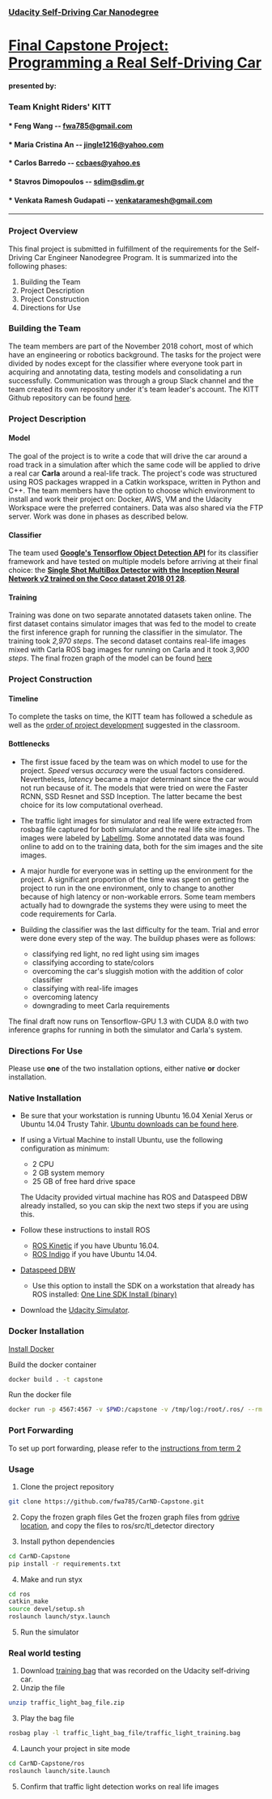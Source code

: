 ### [Udacity Self-Driving Car Nanodegree](https://classroom.udacity.com/nanodegrees/nd013/parts/6047fe34-d93c-4f50-8336-b70ef10cb4b2/modules/e1a23b06-329a-4684-a717-ad476f0d8dff/lessons/462c933d-9f24-42d3-8bdc-a08a5fc866e4/concepts/5ab4b122-83e6-436d-850f-9f4d26627fd9) 


# [Final Capstone Project: Programming a Real Self-Driving Car](https://github.com/fwa785/CarND-Capstone.git)


#### presented by:
### Team Knight Riders' KITT


#### * Feng Wang -- fwa785@gmail.com
#### * Maria Cristina An -- jingle1216@yahoo.com
#### * Carlos Barredo -- ccbaes@yahoo.es
#### * Stavros Dimopoulos -- sdim@sdim.gr
#### * Venkata Ramesh Gudapati -- venkataramesh@gmail.com


--------------


### Project Overview


This final project is submitted in fulfillment of the requirements for the Self-Driving Car Engineer Nanodegree Program. It is summarized into the following phases: 

1. Building the Team
2. Project Description
3. Project Construction
4. Directions for Use


### Building the Team


The team members are part of the November 2018 cohort, most of which have an engineering or robotics background. 
The tasks for the project were divided by nodes except for the classifier where everyone took part in acquiring and annotating data, testing models and consolidating a run successfully. Communication was through a group Slack channel and the team created its own  repository under it's team leader's account. The KITT Github repository can be found [here](https://github.com/fwa785/CarND-Capstone.git).


### Project Description


#### Model


The goal of the project is to write a code that will drive the car around a road track in a simulation after which the same code will be applied to drive a real car **Carla** around a real-life track. 
The project's code was structured using ROS packages wrapped in a Catkin workspace, written in Python and C++.
The team members have the option to choose which environment to install and work their project on: Docker, AWS, VM and the Udacity Workspace were the preferred containers. Data was also shared via the FTP server. Work was done in phases as described below.


#### Classifier


The team used [__Google's Tensorflow Object Detection API__](https://github.com/tensorflow/models/blob/master/research/object_detection) for its classifier framework and have tested on multiple models before arriving at their final choice: the [**Single Shot MultiBox Detector with the Inception Neural Network v2 trained on the Coco dataset 2018 01 28**](https://github.com/tensorflow/models/blob/master/research/object_detection/g3doc/detection_model_zoo.md).


#### Training


Training was done on two separate annotated datasets taken online. The first dataset contains simulator images 
that was fed to the model to create the first inference graph for running the classifier in the simulator. The training 
took *2,970 steps*. The second dataset contains real-life images mixed with Carla ROS bag images for running on Carla 
and it took *3,900 steps*. The final frozen graph of the model can be found [here](https://drive.google.com/open?id=1FERKyNAq_J4phr7LbAKs_s4EH5-K7GTU)


### Project Construction


#### Timeline


To complete the tasks on time, the KITT team has followed a schedule as well as the [order of project development](https://classroom.udacity.com/nanodegrees/nd013/parts/6047fe34-d93c-4f50-8336-b70ef10cb4b2 "System Integration Project Lesson 4. Project Overview") suggested in the classroom.


#### Bottlenecks


* The first issue faced by the team was on which model to use for the project. *Speed* versus *accuracy* were the usual factors considered. Nevertheless, *latency* became a major determinant since the car would not run because of it. The models that were tried on were the Faster RCNN, SSD Resnet and SSD Inception. The latter became the best choice for its low computational overhead.

* The traffic light images for simulator and real life were extracted from rosbag file captured for both simulator and
the real life site images. The images were labeled by [LabelImg](https://tzutalin.github.io/labelImg/). Some annotated 
data was found online to add on to the training data, both for the sim images and the site images.

* A major hurdle for everyone was in setting up the environment for the project. A significant proportion of the time was spent on getting the project to run in the one environment, only to change to another because of high latency or non-workable errors. Some team members actually had to downgrade the systems they were using to meet the code requirements for Carla.


* Building the classifier was the last difficulty for the team. Trial and error were done every step of the way. The buildup phases were as follows:
	* classifying red light, no red light using sim images
	* classifying according to state/colors
	* overcoming the car's sluggish motion with the addition of color classifier
	* classifying with real-life images
	* overcoming latency
	* downgrading to meet Carla requirements

The final draft now runs on Tensorflow-GPU 1.3 with CUDA 8.0 with two inference graphs for running in both the simulator and Carla's system.


### Directions For Use

Please use **one** of the two installation options, either native **or** docker installation.

### Native Installation

* Be sure that your workstation is running Ubuntu 16.04 Xenial Xerus or Ubuntu 14.04 Trusty Tahir. [Ubuntu downloads can be found here](https://www.ubuntu.com/download/desktop).
* If using a Virtual Machine to install Ubuntu, use the following configuration as minimum:
  * 2 CPU
  * 2 GB system memory
  * 25 GB of free hard drive space

  The Udacity provided virtual machine has ROS and Dataspeed DBW already installed, so you can skip the next two steps if you are using this.

* Follow these instructions to install ROS
  * [ROS Kinetic](http://wiki.ros.org/kinetic/Installation/Ubuntu) if you have Ubuntu 16.04.
  * [ROS Indigo](http://wiki.ros.org/indigo/Installation/Ubuntu) if you have Ubuntu 14.04.
* [Dataspeed DBW](https://bitbucket.org/DataspeedInc/dbw_mkz_ros)
  * Use this option to install the SDK on a workstation that already has ROS installed: [One Line SDK Install (binary)](https://bitbucket.org/DataspeedInc/dbw_mkz_ros/src/81e63fcc335d7b64139d7482017d6a97b405e250/ROS_SETUP.md?fileviewer=file-view-default)
* Download the [Udacity Simulator](https://github.com/udacity/CarND-Capstone/releases).

### Docker Installation
[Install Docker](https://docs.docker.com/engine/installation/)

Build the docker container
```bash
docker build . -t capstone
```

Run the docker file
```bash
docker run -p 4567:4567 -v $PWD:/capstone -v /tmp/log:/root/.ros/ --rm -it capstone
```

### Port Forwarding
To set up port forwarding, please refer to the [instructions from term 2](https://classroom.udacity.com/nanodegrees/nd013/parts/40f38239-66b6-46ec-ae68-03afd8a601c8/modules/0949fca6-b379-42af-a919-ee50aa304e6a/lessons/f758c44c-5e40-4e01-93b5-1a82aa4e044f/concepts/16cf4a78-4fc7-49e1-8621-3450ca938b77)

### Usage

1. Clone the project repository
```bash
git clone https://github.com/fwa785/CarND-Capstone.git
```

2. Copy the frozen graph files
Get the frozen graph files from [gdrive location](https://drive.google.com/open?id=1FERKyNAq_J4phr7LbAKs_s4EH5-K7GTU),
and copy the files to ros/src/tl_detector directory

3. Install python dependencies
```bash
cd CarND-Capstone
pip install -r requirements.txt
```
4. Make and run styx
```bash
cd ros
catkin_make
source devel/setup.sh
roslaunch launch/styx.launch
```
5. Run the simulator

### Real world testing
1. Download [training bag](https://s3-us-west-1.amazonaws.com/udacity-selfdrivingcar/traffic_light_bag_file.zip) that was recorded on the Udacity self-driving car.
2. Unzip the file
```bash
unzip traffic_light_bag_file.zip
```
3. Play the bag file
```bash
rosbag play -l traffic_light_bag_file/traffic_light_training.bag
```
4. Launch your project in site mode
```bash
cd CarND-Capstone/ros
roslaunch launch/site.launch
```
5. Confirm that traffic light detection works on real life images
